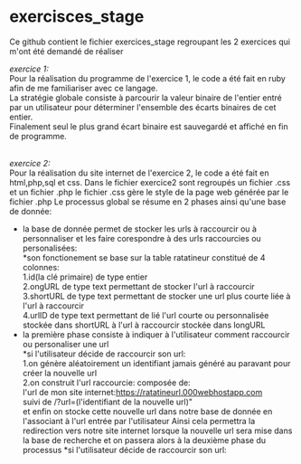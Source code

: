 # exercisces_stage
Ce github contient le fichier exercices_stage regroupant les 2 exercices qui m'ont été demandé de réaliser

*exercice 1:*</br>
Pour la réalisation du programme de l'exercice 1, le code a été fait en ruby afin de me familiariser avec ce langage.</br>
La stratégie globale consiste à parcourir la valeur binaire de l'entier entré par un utilisateur pour déterminer l'ensemble des écarts binaires de cet entier.</br> 
Finalement seul le plus grand écart binaire est sauvegardé et affiché en fin de programme.</br></br>

*exercice 2:*</br>
Pour la réalisation du site internet de l'exercice 2, le code a été fait en html,php,sql et css.
Dans le fichier exercice2 sont regroupés un fichier .css et un fichier .php
le fichier .css gère le style de la page web générée par le fichier .php
Le processus global se résume en 2 phases ainsi qu'une base de donnée:
- la base de donnée permet de stocker les urls à raccourcir ou à personnaliser et les faire corespondre à des urls raccourcies ou personalisées:</br>
  *son fonctionement se base sur la table ratatineur constitué de 4 colonnes:</br>
    1.id(la clé primaire) de type entier</br>
    2.ongURL de type text permettant de stocker l'url à raccourcir</br>
    3.shortURL de type text permettant de stocker une url plus courte liée à l'url à raccourcir</br>
    4.urlID de type text permettant de lié l'url courte ou personnalisée stockée dans shortURL à l'url à raccourcir stockée dans longURL</br>
- la première phase consiste à indiquer à l'utilisateur comment raccourcir ou personaliser une url</br>
  *si l'utilisateur décide de raccourcir son url:</br>
    1.on génère aléatoirement un identifiant jamais généré au paravant pour créer la nouvelle url</br>
    2.on construit l'url raccourcie: composée de:</br>
          l'url de mon site internet:https://ratatineurl.000webhostapp.com</br>
          suivi de /?url=(l'identifiant de la nouvelle url)"</br>
          et enfin on stocke cette nouvelle url dans notre base de donnée en l'associant à l'url entrée par l'utilisateur
     Ainsi cela permettra la redirection vers notre site internet lorsque la nouvelle url sera mise dans la base de recherche et on passera alors à la deuxième phase du processus
   *si l'utilisateur décide de raccourcir son url:</br>
